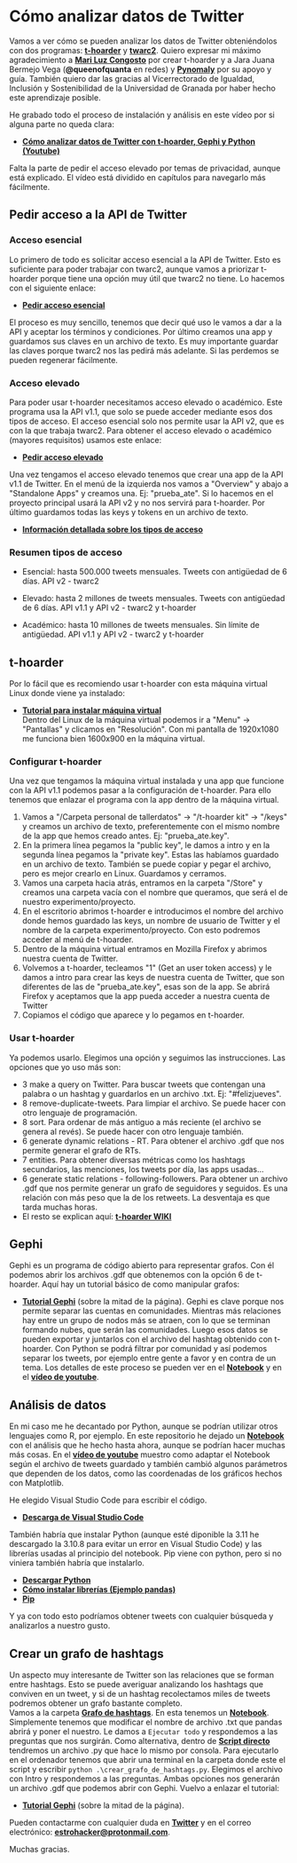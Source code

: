 # Cómo analizar datos de Twitter
Vamos a ver cómo se pueden analizar los datos de Twitter obteniéndolos con dos programas: **[t-hoarder](https://github.com/congosto/t-hoarder_kit)** y **[twarc2](https://twarc-project.readthedocs.io/en/latest/twarc2_en_us/)**. Quiero expresar mi máximo agradecimiento a **[Mari Luz Congosto](https://github.com/congosto)** por crear t-hoarder y a Jara Juana Bermejo Vega (**@queenofquanta** en redes) y **[Pynomaly](https://github.com/pynomaly)** por su apoyo y guía. También quiero dar las gracias al Vicerrectorado de Igualdad, Inclusión y Sostenibilidad de la Universidad de Granada por haber hecho este aprendizaje posible.

He grabado todo el proceso de instalación y análisis en este vídeo por si alguna parte no queda clara:
* **[Cómo analizar datos de Twitter con t-hoarder, Gephi y Python (Youtube)](https://www.youtube.com/watch?v=Fb5ZsmasuVw)**

Falta la parte de pedir el acceso elevado por temas de privacidad, aunque está explicado. El vídeo está dividido en capítulos para navegarlo más fácilmente.

## Pedir acceso a la API de Twitter
### Acceso esencial
Lo primero de todo es solicitar acceso esencial a la API de Twitter. Esto es suficiente para poder trabajar con twarc2, aunque vamos a priorizar t-hoarder porque tiene una opción muy útil que twarc2 no tiene. Lo hacemos con el siguiente enlace:
* **[Pedir acceso esencial](https://developer.twitter.com/en/portal/petition/essential/basic-info)**

El proceso es muy sencillo, tenemos que decir qué uso le vamos a dar a la API y aceptar los términos y condiciones. Por último creamos una app y guardamos sus claves en un archivo de texto. Es muy importante guardar las claves porque twarc2 nos las pedirá más adelante. Si las perdemos se pueden regenerar fácilmente.

### Acceso elevado
Para poder usar t-hoarder necesitamos acceso elevado o académico. Este programa usa la API v1.1, que solo se puede acceder mediante esos dos tipos de acceso. El acceso esencial solo nos permite usar la API v2, que es con la que trabaja twarc2. Para obtener el acceso elevado o académico (mayores requisitos) usamos este enlace:

* **[Pedir acceso elevado](https://developer.twitter.com/en/portal/petition/standard/basic-info)**

Una vez tengamos el acceso elevado tenemos que crear una app de la API v1.1 de Twitter. En el menú de la izquierda nos vamos a "Overview" y abajo a "Standalone Apps" y creamos una. Ej: "prueba_ate". Si lo hacemos en el proyecto principal usará la API v2 y no nos servirá para t-hoarder. Por último guardamos todas las keys y tokens en un archivo de texto.

* **[Información detallada sobre los tipos de acceso](https://developer.twitter.com/en/docs/twitter-api/getting-started/about-twitter-api)**
### Resumen tipos de acceso
- Esencial: hasta 500.000 tweets mensuales. Tweets con antigüedad de 6 días. API v2 - twarc2

- Elevado: hasta 2 millones de tweets mensuales. Tweets con antigüedad de 6 días. API v1.1 y API v2 - twarc2 y t-hoarder

- Académico: hasta 10 millones de tweets mensuales. Sin límite de antigüedad. API v1.1 y API v2 - twarc2 y t-hoarder

## t-hoarder
Por lo fácil que es recomiendo usar t-hoarder con esta máquina virtual Linux donde viene ya instalado:
* **[Tutorial para instalar máquina virtual](https://www.dropbox.com/s/j0p26bmgmct3vll/como_instalar_VM_taller_datos_twitter.pdf?dl=0)**<br />
Dentro del Linux de la máquina virtual podemos ir a "Menu" -> "Pantallas" y clicamos en "Resolución". Con mi pantalla de 1920x1080 me funciona bien 1600x900 en la máquina virtual.

### Configurar t-hoarder
Una vez que tengamos la máquina virtual instalada y una app que funcione con la API v1.1 podemos pasar a la configuración de t-hoarder. Para ello tenemos que enlazar el programa con la app dentro de la máquina virtual. 

  1. Vamos a "/Carpeta personal de tallerdatos" -> "/t-hoarder kit" -> "/keys" y creamos un archivo de texto, preferentemente con el mismo nombre de la app que hemos creado antes. Ej: "prueba_ate.key".<br />
  2. En la primera línea pegamos la "public key", le damos a  intro y en la segunda línea pegamos la "private key". Estas las habíamos guardado en un archivo de texto. También se puede copiar y pegar el archivo, pero es mejor crearlo en Linux. Guardamos y cerramos.<br />
  3. Vamos una carpeta hacia atrás, entramos en la carpeta "/Store" y creamos una carpeta vacía con el nombre que queramos, que será el de nuestro experimento/proyecto.<br />
  4. En el escritorio abrimos t-hoarder e introducimos el nombre del archivo donde hemos guardado las keys, un nombre de usuario de Twitter y el nombre de la carpeta experimento/proyecto. Con esto podremos acceder al menú de t-hoarder.<br />
  5. Dentro de la máquina virtual entramos en Mozilla Firefox y abrimos nuestra cuenta de Twitter.<br />
  6. Volvemos a t-hoarder, tecleamos "1" (Get an user token access) y le damos a intro para crear las keys de nuestra cuenta de Twitter, que son diferentes de las de "prueba_ate.key", esas son de la app. Se abrirá Firefox y aceptamos que la app pueda acceder a nuestra cuenta de Twitter<br />
  7. Copiamos el código que aparece y lo pegamos en t-hoarder.

### Usar t-hoarder
Ya podemos usarlo. Elegimos una opción y seguimos las instrucciones. Las opciones que yo uso más son:
* 3 make a query on Twitter. Para buscar tweets que contengan una palabra o un hashtag y guardarlos en un archivo .txt. Ej: "#felizjueves".
* 8 remove-duplicate-tweets. Para limpiar el archivo. Se puede hacer con otro lenguaje de programación.
* 8 sort. Para ordenar de más antiguo a más reciente (el archivo se genera al revés). Se puede hacer con otro lenguaje también.
* 6 generate dynamic relations - RT. Para obtener el archivo .gdf que nos permite generar el grafo de RTs.
* 7 entities. Para obtener diversas métricas como los hashtags secundarios, las menciones, los tweets por día, las apps usadas...
* 6 generate static relations - following-followers. Para obtener un archivo .gdf que nos permite generar un grafo de seguidores y seguidos. Es una relación con más peso que la de los retweets. La desventaja es que tarda muchas horas.
* El resto se explican aquí: **[t-hoarder WIKI](https://github.com/congosto/t-hoarder_kit/wiki/)**

## Gephi
Gephi es un programa de código abierto para representar grafos. Con él podemos abrir los archivos .gdf que obtenemos con la opción 6 de t-hoarder. Aquí hay un tutorial básico de como manipular grafos:
* **[Tutorial Gephi](http://periodisme-dades.recursos.uoc.edu/es/6-1-4-preguntas-a-resolver/)** (sobre la mitad de la página).
Gephi es clave porque nos permite separar las cuentas en comunidades. Mientras más relaciones hay entre un grupo de nodos más se atraen, con lo que se terminan formando nubes, que serán las comunidades. Luego esos datos se pueden exportar y juntarlos con el archivo del hashtag obtenido con t-hoarder. Con Python se podrá filtrar por comunidad y así podemos separar los tweets, por ejemplo entre gente a favor y en contra de un tema. Los detalles de este proceso se pueden ver en el **[Notebook](t-hoarder%20twitter%20scraper/0.%20Analisis%20de%20FelizMartes%20con%20Python.ipynb)** y en el **[vídeo de youtube](https://www.youtube.com/watch?v=Fb5ZsmasuVw)**.

## Análisis de datos
En mi caso me he decantado por Python, aunque se podrían utilizar otros lenguajes como R, por ejemplo. En este repositorio he dejado un **[Notebook](t-hoarder%20twitter%20scraper/0.%20Analisis%20de%20FelizMartes%20con%20Python.ipynb)** con el análisis que he hecho hasta ahora, aunque se podrían hacer muchas más cosas. En el **[vídeo de youtube](https://www.youtube.com/watch?v=Fb5ZsmasuVw)** muestro como adaptar el Notebook según el archivo de tweets guardado y también cambió algunos parámetros que dependen de los datos, como las coordenadas de los gráficos hechos con Matplotlib.

He elegido Visual Studio Code para escribir el código.
* **[Descarga de Visual Studio Code](https://code.visualstudio.com/download)**

También habría que instalar Python (aunque esté diponible la 3.11 he descargado la 3.10.8 para evitar un error en Visual Studio Code) y las librerías usadas al principio del notebook. Pip viene con python, pero si no viniera también habría que instalarlo.
* **[Descargar Python](https://www.python.org/downloads/)**
* **[Cómo instalar librerías (Ejemplo pandas)](https://pandas.pydata.org/docs/getting_started/install.html#installing-from-pypi)**
* **[Pip](https://stackoverflow.com/questions/4750806/how-do-i-install-pip-on-windows)**

Y ya con todo esto podríamos obtener tweets con cualquier búsqueda y analizarlos a nuestro gusto.

## Crear un grafo de hashtags

Un aspecto muy interesante de Twitter son las relaciones que se forman entre hashtags. Esto se puede averiguar analizando los hashtags que conviven en un tweet, y si de un hashtag recolectamos miles de tweets podremos obtener un grafo bastante completo.<br />
Vamos a la carpeta **[Grafo de hashtags](Twarc2%20twitter%20scraper/Hashtags%20graph)**. En esta tenemos un **[Notebook](Twarc2%20twitter%20scraper/Hashtags%20graph/Hashtags%20graph.ipynb)**. Simplemente tenemos que modificar el nombre de archivo .txt que pandas abrirá y poner el nuestro. Le damos a `Ejecutar todo` y respondemos a las preguntas que nos surgirán. Como alternativa, dentro de **[Script directo](Grafo%20de%20hashtags/Script%20directo)** tendremos un archivo .py que hace lo mismo por consola. Para ejecutarlo en el ordenador tenemos que abrir una terminal en la carpeta donde este el script y escribir `python .\crear_grafo_de_hashtags.py`. Elegimos el archivo con Intro y respondemos a las preguntas. Ambas opciones nos generarán un archivo .gdf que podemos abrir con Gephi. Vuelvo a enlazar el tutorial:
* **[Tutorial Gephi](http://periodisme-dades.recursos.uoc.edu/es/6-1-4-preguntas-a-resolver/)** (sobre la mitad de la página).

Pueden contactarme con cualquier duda en **[Twitter](https://twitter.com/Estrohacker_)** y en el correo electrónico: **estrohacker@protonmail.com**.

Muchas gracias.
